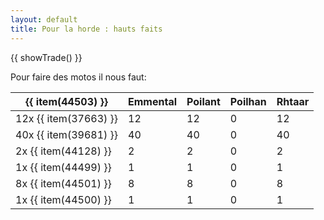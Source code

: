 ```yaml
---
layout: default
title: Pour la horde : hauts faits
---
```


{{ showTrade() }}




Pour faire des motos il nous faut:

| {{ item(44503) }}     | Emmental | Poilant | Poilhan | Rhtaar |
| --------------------- | -------- | ------- | ------- | ------ |
| 12x {{ item(37663) }} |       12 |      12 |       0 |     12 |
| 40x {{ item(39681) }} |       40 |      40 |       0 |     40 |
|  2x {{ item(44128) }} |        2 |       2 |       0 |      2 |
|  1x {{ item(44499) }} |        1 |       1 |       0 |      1 |
|  8x {{ item(44501) }} |        8 |       8 |       0 |      8 |
|  1x {{ item(44500) }} |        1 |       1 |       0 |      1 |
